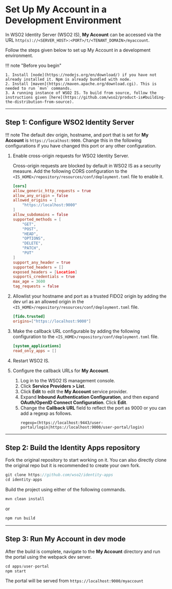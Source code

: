 # Set Up My Account in a Development Environment

In WSO2 Identity Server (WSO2 IS), **My Account** can be accessed 
via the URL `http(s)://<SERVER_HOST>:<PORT>/t/<TENANT_DOMAIN>/myaccount`. 

Follow the steps given below to set up My Account in a development environment.

!!! note "Before you begin"

    1. Install [node](https://nodejs.org/en/download/) if you have not already installed it. Npm is already bundled with node.
    2. Install [maven](https://maven.apache.org/download.cgi). This is needed to run `mvn` commands.
    3. A running instance of WSO2 IS. To build from source, follow the instructions given [here](https://github.com/wso2/product-is#building-the-distribution-from-source).

---

## Step 1: Configure WSO2 Identity Server

!!! note
    The default dev origin, hostname, and port that is set for **My Account** is `https://localhost:9000`.
    Change this in the following configurations if you have changed this port or any other configuration.


1.  Enable cross-origin requests for WSO2 Identity Server.

    Cross-origin requests are blocked by default in WSO2 IS as a security measure. Add the following CORS configuration to
    the `<IS_HOME>/repository/resources/conf/deployment.toml` file to enable it.

    ``` toml
    [cors]
    allow_generic_http_requests = true
    allow_any_origin = false
    allowed_origins = [
        "https://localhost:9000"
    ]
    allow_subdomains = false
    supported_methods = [
        "GET",
        "POST",
        "HEAD",
        "OPTIONS",
        "DELETE",
        "PATCH",
        "PUT"
    ]
    support_any_header = true
    supported_headers = []
    exposed_headers = [Location]
    supports_credentials = true
    max_age = 3600
    tag_requests = false
    ```

2.  Allowlist your hostname and port as a trusted FIDO2 origin by adding the dev url as an allowed origin in the `<IS_HOME>/repository/resources/conf/deployment.toml` file.
    
    ```toml
    [fido.trusted]
    origins=["https://localhost:9000"]
    ```

3. Make the callback URL configurable by adding the following configuration to the `<IS_HOME>/repository/conf/deployment.toml` file.
    
    ```toml
    [system_applications]
    read_only_apps = []
    ```

4.  Restart WSO2 IS.

5.  Configure the callback URLs for **My Account**.

    1.  Log in to the WSO2 IS management console.
    2.  Click **Service Providers > List**.
    3.  Click **Edit** to edit the **My Account** service provider.
    4.  Expand **Inbound Authentication Configuration**, and then expand **OAuth/OpenID Connect Configuration**. Click **Edit**.
    5.  Change the **Callback URL** field to reflect the port as 9000 or you can add a regexp as follows.
        ```
        regexp=(https://localhost:9443/user-portal/login|https://localhost:9000/user-portal/login)
        ```
---

## Step 2: Build the Identity Apps repository

Fork the original repository to start working on it. You can also directly clone the original repo but it is
recommended to create your own fork.

```java
git clone https://github.com/wso2/identity-apps
cd identity-apps
```

Build the project using either of the following commands.

```java
mvn clean install
```
or 

```java
npm run build
```

---

## Step 3: Run My Account in dev mode

After the build is complete, navigate to the **My Account** directory and run the portal using the webpack dev server.
```java
cd apps/user-portal
npm start
```

The portal will be served from `https://localhost:9000/myaccount`
